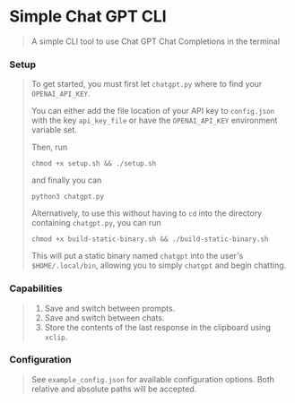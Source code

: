 # Simple Chat GPT CLI
> A simple CLI tool to use Chat GPT Chat Completions in the terminal

### Setup
> To get started, you must first let `chatgpt.py` where to find your `OPENAI_API_KEY`. 
>
> You can either add the file location of your API key to `config.json` with the key `api_key_file`
> or have the `OPENAI_API_KEY` environment variable set. 
>
> Then, run
> ```
> chmod +x setup.sh && ./setup.sh
> ``````
> and finally you can
> ```
> python3 chatgpt.py
> ``````
>
> Alternatively, to use this without having to `cd` into the directory containing `chatgpt.py`,
> you can run
> ```
> chmod +x build-static-binary.sh && ./build-static-binary.sh
> ``````
> This will put a static binary named `chatgpt` into the user's `$HOME/.local/bin`, allowing
> you to simply `chatgpt` and begin chatting.

### Capabilities
> 1. Save and switch between prompts.
> 2. Save and switch between chats.
> 3. Store the contents of the last response in the clipboard using `xclip`.

### Configuration
> See `example_config.json` for available configuration options.
> Both relative and absolute paths will be accepted.


